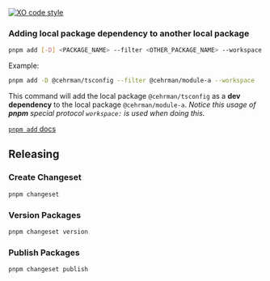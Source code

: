 [![XO code style](https://shields.io/badge/code_style-5ed9c7?logo=xo&labelColor=gray&logoSize=auto&logoWidth=20)](https://github.com/xojs/xo)

### Adding local package dependency to another local package

```sh
pnpm add [-D] <PACKAGE_NAME> --filter <OTHER_PACKAGE_NAME> --workspace
```

Example:

```sh
pnpm add -D @cehrman/tsconfig --filter @cehrman/module-a --workspace
```

This command will add the local package `@cehrman/tsconfig` as a **dev dependency** to the local package `@cehrman/module-a`. _Notice this usage of **pnpm** special protocol `workspace:` is used when doing this._

[`pnpm add` docs](https://pnpm.io/cli/add)

## Releasing

### Create Changeset

```sh
pnpm changeset
```

### Version Packages

```sh
pnpm changeset version
```

### Publish Packages

```sh
pnpm changeset publish
```
